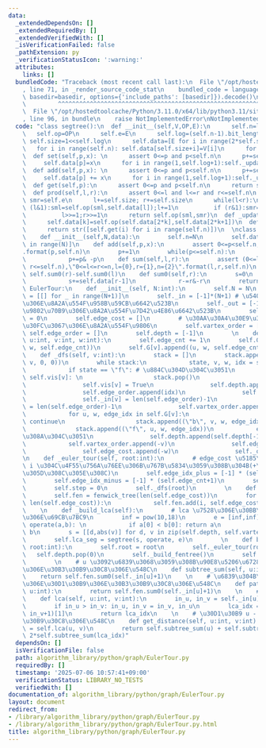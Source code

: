 ```yaml
---
data:
  _extendedDependsOn: []
  _extendedRequiredBy: []
  _extendedVerifiedWith: []
  _isVerificationFailed: false
  _pathExtension: py
  _verificationStatusIcon: ':warning:'
  attributes:
    links: []
  bundledCode: "Traceback (most recent call last):\n  File \"/opt/hostedtoolcache/Python/3.11.0/x64/lib/python3.11/site-packages/onlinejudge_verify/documentation/build.py\"\
    , line 71, in _render_source_code_stat\n    bundled_code = language.bundle(stat.path,\
    \ basedir=basedir, options={'include_paths': [basedir]}).decode()\n          \
    \         ^^^^^^^^^^^^^^^^^^^^^^^^^^^^^^^^^^^^^^^^^^^^^^^^^^^^^^^^^^^^^^^^^^^^^^^^^^^^^^^^^\n\
    \  File \"/opt/hostedtoolcache/Python/3.11.0/x64/lib/python3.11/site-packages/onlinejudge_verify/languages/python.py\"\
    , line 96, in bundle\n    raise NotImplementedError\nNotImplementedError\n"
  code: "class segtree():\n  def __init__(self,V,OP,E):\n      self.n=len(V)\n   \
    \   self.op=OP\n      self.e=E\n      self.log=(self.n-1).bit_length()\n     \
    \ self.size=1<<self.log\n      self.data=[E for i in range(2*self.size)]\n   \
    \   for i in range(self.n): self.data[self.size+i]=V[i]\n      for i in range(self.size-1,0,-1):self._update(i)\n\
    \  def set(self,p,x): \n      assert 0<=p and p<self.n\n      p+=self.size\n \
    \     self.data[p]=x\n      for i in range(1,self.log+1):self._update(p>>i)\n\
    \  def add(self,p,x): \n      assert 0<=p and p<self.n\n      p+=self.size\n \
    \     self.data[p] += x\n      for i in range(1,self.log+1):self._update(p>>i)\n\
    \  def get(self,p):\n      assert 0<=p and p<self.n\n      return self.data[p+self.size]\n\
    \  def prod(self,l,r):\n      assert 0<=l and l<=r and r<=self.n\n      sml=self.e;\
    \ smr=self.e\n      l+=self.size; r+=self.size\n      while(l<r):\n          if\
    \ (l&1):sml=self.op(sml,self.data[l]);l+=1\n          if (r&1):smr=self.op(self.data[r-1],smr);r-=1\n\
    \          l>>=1;r>>=1\n      return self.op(sml,smr)\n  def _update(self,k):\n\
    \      self.data[k]=self.op(self.data[2*k],self.data[2*k+1])\n  def __str__(self):\n\
    \      return str([self.get(i) for i in range(self.n)])\n  \nclass fenwick_tree():\n\
    \    def __init__(self,N,data):\n        self.n=N\n        self.data=[0 for i\
    \ in range(N)]\n    def add(self,p,x):\n        assert 0<=p<self.n,\"0<=p<n,p={0},n={1}\"\
    .format(p,self.n)\n        p+=1\n        while(p<=self.n):\n            self.data[p-1]+=x\n\
    \            p+=p& -p\n    def sum(self,l,r):\n        assert (0<=l and l<=r and\
    \ r<=self.n),\"0<=l<=r<=n,l={0},r={1},n={2}\".format(l,r,self.n)\n        return\
    \ self.sum0(r)-self.sum0(l)\n    def sum0(self,r):\n        s=0\n        while(r>0):\n\
    \            s+=self.data[r-1]\n            r-=r&-r\n        return s\n\nclass\
    \ EulerTour:\n    def __init__(self, N:int):\n        self.N = N\n        self.G\
    \ = [[] for _ in range(N+1)]\n        self._in = [-1]*(N+1) # \u5404\u9802\u70B9\
    \u306E\u8A2A\u554F\u958B\u59CB\u6642\u523B\n        self._out = [-1]*(N+1) # \u5404\
    \u9802\u70B9\u306E\u8A2A\u554F\u7D42\u4E86\u6642\u523B\n        self.edge_cnt\
    \ = 0\n        self.edge_cost = []\n        # \u30AA\u30A4\u30E9\u30FC\u30C4\u30A2\
    \u30FC\u3067\u306E\u8A2A\u554F\u9806\n        self.vartex_order = []\n       \
    \ self.edge_order = []\n        self.depth = [-1]\n        \n    def add_edge(self,\
    \ u:int, v:int, w:int):\n        self.edge_cnt += 1\n        self.G[u].append((v,\
    \ w, self.edge_cnt))\n        self.G[v].append((u, w, self.edge_cnt))\n    \n\
    \    def _dfs(self, v:int):\n        stack = []\n        stack.append((\"f\",\
    \ v, 0, 0))\n        while stack:\n            state, v, w, idx = stack.pop()\n\
    \            if state == \"f\": # \u884C\u304D\u304C\u3051\n                if\
    \ self.vis[v]: \n                    stack.pop()\n                    continue\n\
    \                self.vis[v] = True\n                self.depth.append(self.depth[-1]+1)\n\
    \                self.edge_order.append(idx)\n                self.edge_cost.append(w)\n\
    \                self._in[v] = len(self.edge_order)-1\n                self._out[v]\
    \ = len(self.edge_order)-1\n                self.vartex_order.append(v)\n    \
    \            for u, w, edge_idx in self.G[v]:\n                    if self.vis[u]:\
    \ continue\n                    stack.append((\"b\", v, w, edge_idx))\n      \
    \              stack.append((\"f\", u, w, edge_idx))\n            else: # \u5E30\
    \u308A\u304C\u3051\n                self.depth.append(self.depth[-1]-1)\n    \
    \            self.vartex_order.append(-v)\n                self.edge_order.append(-idx)\n\
    \                self.edge_cost.append(-w)\n                self._out[v] = len(self.edge_order)-1\n\
    \n    def _euler_tour(self, root:int):\n        # edge_cost \u5185\u3067\u8FBA\
    \ i \u304C\u4F55\u756A\u76EE\u306B\u767B\u5834\u3059\u308B\u304B(+\u3068-\u3067\
    \u305D\u308C\u305E\u308C)\n        self.edge_idx_plus = [-1] * (self.edge_cnt+1)\n\
    \        self.edge_idx_minus = [-1] * (self.edge_cnt+1)\n        self.vis = [False]*(self.N+1)\n\
    \        self.step = 0\n        self._dfs(root)\n        \n    def _build_fentree(self):\n\
    \        self.fen = fenwick_tree(len(self.edge_cost))\n        for i in range(1,\
    \ len(self.edge_cost)):\n            self.fen.add(i, self.edge_cost[i])\n    \
    \    \n    def _build_lca(self):\n        # lca \u7528\u306E\u30BB\u30B0\u6728\
    \u306E\u69CB\u7BC9\n        inf = pow(10,18)\n        e = [inf,inf]\n        def\
    \ operate(a,b): \n            if a[0] < b[0]: return a\n            else: return\
    \ b\n        s = [[d,abs(v)] for d, v in zip(self.depth, self.vartex_order)]\n\
    \        self.lca_seg = segtree(s, operate, e)\n        \n    def build(self,\
    \ root:int):\n        self.root = root\n        self._euler_tour(root)\n     \
    \   self.depth.pop(0)\n        self._build_fentree()\n        self._build_lca()\n\
    \        \n    # u \u3092\u6839\u3068\u3059\u308B\u90E8\u5206\u6728\u306E\u8FBA\
    \u306E\u30B3\u30B9\u30C8\u306E\u548C\n    def subtree_sum(self, u:int):\n    \
    \    return self.fen.sum0(self._in[u]+1)\n    \n    # \u6839\u304B\u3089 u \u3078\
    \u306E\u30D1\u30B9\u306E\u30B3\u30B9\u30C8\u306E\u548C\n    def path_sum(self,\
    \ u:int):\n        return self.fen.sum0(self._in[u]+1)\n    \n    # lca(u, v)\n\
    \    def lca(self, u:int, v:int):\n        in_u, in_v = self._in[u], self._in[v]\n\
    \        if in_u > in_v: in_u, in_v = in_v, in_u\n        lca_idx = self.lca_seg.prod(in_u,\
    \ in_v+1)[1]\n        return lca_idx\n    \n    # \u30D1\u30B9 u - v \u306E\u30B3\
    \u30B9\u30C8\u306E\u548C\n    def get_distance(self, u:int, v:int):\n        lca_idx\
    \ = self.lca(u, v)\n        return self.subtree_sum(u) + self.subtree_sum(v) -\
    \ 2*self.subtree_sum(lca_idx)"
  dependsOn: []
  isVerificationFile: false
  path: algorithm_library/python/graph/EulerTour.py
  requiredBy: []
  timestamp: '2025-07-06 10:57:41+09:00'
  verificationStatus: LIBRARY_NO_TESTS
  verifiedWith: []
documentation_of: algorithm_library/python/graph/EulerTour.py
layout: document
redirect_from:
- /library/algorithm_library/python/graph/EulerTour.py
- /library/algorithm_library/python/graph/EulerTour.py.html
title: algorithm_library/python/graph/EulerTour.py
---
```

